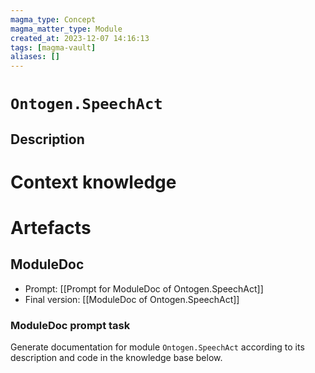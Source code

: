 ```yaml
---
magma_type: Concept
magma_matter_type: Module
created_at: 2023-12-07 14:16:13
tags: [magma-vault]
aliases: []
---
```

# `Ontogen.SpeechAct`

## Description

<!--
What is a `Ontogen.SpeechAct`?

Your knowledge about the module, i.e. facts, problems and properties etc.
-->


# Context knowledge

<!--
This section should include background knowledge needed for the model to create a proper response, i.e. information it does not know either because of the knowledge cut-off date or unpublished knowledge.

Write it down right here in a subsection or use a transclusion. If applicable, specify source information that the model can use to generate a reference in the response.
-->




# Artefacts

## ModuleDoc

- Prompt: [[Prompt for ModuleDoc of Ontogen.SpeechAct]]
- Final version: [[ModuleDoc of Ontogen.SpeechAct]]

### ModuleDoc prompt task

Generate documentation for module `Ontogen.SpeechAct` according to its description and code in the knowledge base below.
